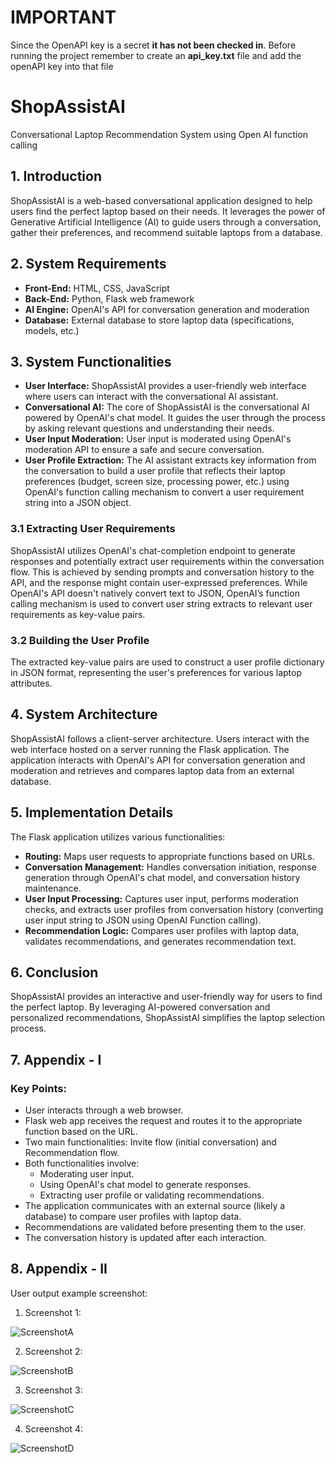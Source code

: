 # IMPORTANT

Since the OpenAPI key is a secret **it has not been checked in**. Before running the project remember to create an **api_key.txt** file and add the openAPI key into that file 

# ShopAssistAI
Conversational Laptop Recommendation System using Open AI function calling

## 1. Introduction

ShopAssistAI is a web-based conversational application designed to help users find the perfect laptop based on their needs. It leverages the power of Generative Artificial Intelligence (AI) to guide users through a conversation, gather their preferences, and recommend suitable laptops from a database.

## 2. System Requirements

- **Front-End:** HTML, CSS, JavaScript
- **Back-End:** Python, Flask web framework
- **AI Engine:** OpenAI's API for conversation generation and moderation
- **Database:** External database to store laptop data (specifications, models, etc.)

## 3. System Functionalities

- **User Interface:** ShopAssistAI provides a user-friendly web interface where users can interact with the conversational AI assistant.
- **Conversational AI:** The core of ShopAssistAI is the conversational AI powered by OpenAI's chat model. It guides the user through the process by asking relevant questions and understanding their needs.
- **User Input Moderation:** User input is moderated using OpenAI's moderation API to ensure a safe and secure conversation.
- **User Profile Extraction:** The AI assistant extracts key information from the conversation to build a user profile that reflects their laptop preferences (budget, screen size, processing power, etc.) using OpenAI's function calling mechanism to convert a user requirement string into a JSON object.

### 3.1 Extracting User Requirements

ShopAssistAI utilizes OpenAI's chat-completion endpoint to generate responses and potentially extract user requirements within the conversation flow. This is achieved by sending prompts and conversation history to the API, and the response might contain user-expressed preferences. While OpenAI's API doesn't natively convert text to JSON, OpenAI’s function calling mechanism is used to convert user string extracts to relevant user requirements as key-value pairs.

### 3.2 Building the User Profile

The extracted key-value pairs are used to construct a user profile dictionary in JSON format, representing the user's preferences for various laptop attributes.

## 4. System Architecture

ShopAssistAI follows a client-server architecture. Users interact with the web interface hosted on a server running the Flask application. The application interacts with OpenAI's API for conversation generation and moderation and retrieves and compares laptop data from an external database.

## 5. Implementation Details

The Flask application utilizes various functionalities:

- **Routing:** Maps user requests to appropriate functions based on URLs.
- **Conversation Management:** Handles conversation initiation, response generation through OpenAI's chat model, and conversation history maintenance.
- **User Input Processing:** Captures user input, performs moderation checks, and extracts user profiles from conversation history (converting user input string to JSON using OpenAI Function calling).
- **Recommendation Logic:** Compares user profiles with laptop data, validates recommendations, and generates recommendation text.

## 6. Conclusion

ShopAssistAI provides an interactive and user-friendly way for users to find the perfect laptop. By leveraging AI-powered conversation and personalized recommendations, ShopAssistAI simplifies the laptop selection process. 

## 7. Appendix - I

### Key Points:

- User interacts through a web browser.
- Flask web app receives the request and routes it to the appropriate function based on the URL.
- Two main functionalities: Invite flow (initial conversation) and Recommendation flow.
- Both functionalities involve:
  - Moderating user input.
  - Using OpenAI's chat model to generate responses.
  - Extracting user profile or validating recommendations.
- The application communicates with an external source (likely a database) to compare user profiles with laptop data.
- Recommendations are validated before presenting them to the user.
- The conversation history is updated after each interaction.

## 8. Appendix - II

User output example screenshot:

1. Screenshot 1:

![ScreenshotA](Images/Screenshot1.png)

2. Screenshot 2:

![ScreenshotB](Images/Screenshot2.png)

3. Screenshot 3:

![ScreenshotC](Images/Screenshot3.png)

4. Screenshot 4:

![ScreenshotD](Images/Screenshot4.png)
